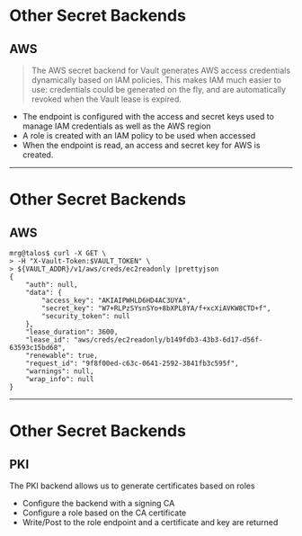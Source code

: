 # Other Secret Backends

## AWS

> The AWS secret backend for Vault generates AWS access credentials dynamically
> based on IAM policies. This makes IAM much easier to use: credentials could
> be generated on the fly, and are automatically revoked when the Vault lease
> is expired.

 - The endpoint is configured with the access and secret keys used to manage
   IAM credentials as well as the AWS region
 - A role is created with an IAM policy to be used when accessed
 - When the endpoint is read, an access and secret key for AWS is created.

---

# Other Secret Backends

## AWS

```
mrg@talos$ curl -X GET \
> -H "X-Vault-Token:$VAULT_TOKEN" \
> ${VAULT_ADDR}/v1/aws/creds/ec2readonly |prettyjson 
{
    "auth": null,
    "data": {
        "access_key": "AKIAIPWHLD6HD4AC3UYA",
        "secret_key": "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",
        "security_token": null
    },
    "lease_duration": 3600,
    "lease_id": "aws/creds/ec2readonly/b149fdb3-43b3-6d17-d56f-63593c15bd68",
    "renewable": true,
    "request_id": "9f8f00ed-c63c-0641-2592-3841fb3c595f",
    "warnings": null,
    "wrap_info": null
}
```

---

 # Other Secret Backends

 ## PKI

 The PKI backend allows us to generate certificates based on roles

  - Configure the backend with a signing CA
  - Configure a role based on the CA certificate
  - Write/Post to the role endpoint and a certificate and key are returned


